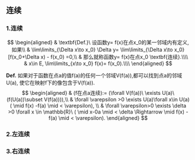 ## 连续
### 1.连续
$$
\begin{aligned}
	& \textbf{Def.}\ 设函数y= f(x)在点x_0的某一邻域内有定义, 如果\\
	& \lim\limits_{\Delta x\to x_0} \Delta y= \lim\limits_{\Delta x\to x_0} [f(x_0+\Delta x) - f(x_0) =0,\\
	& 那么就称函数y= f(x)在点x_0 \textbf{连续}.\\\\
	& x\in E, \lim\limits_{x\to x_0} f(x)= f(x_0).\\\\
\end{aligned}
$$

**Def.** 如果对于函数在点a的值f(a)的任何一个邻域V(f(a)),都可以找到点a的邻域U(a), 使它在映射f下的像包含于V(f(a)).
$$
\begin{aligned}
	& (f在点a连续):= (\forall V(f(a))\ \exists U(a)\ (f(U(a))\subset V(f(a)))),\\
	& \forall \varepsilon >0 \exists U(a)\forall x\in U(a)( \mid f(x) -f(a) \mid < \varepsilon), \\
	& \forall \varepsilon>0 \exists \delta >0 \forall x \in \mathbb{R}\ ( \mid x-0a \mid < \delta \Rightarrow \mid f(x) - f(a) \mid < \varepsilon).
\end{aligned}
$$
### 2.左连续
### 3.右连续
